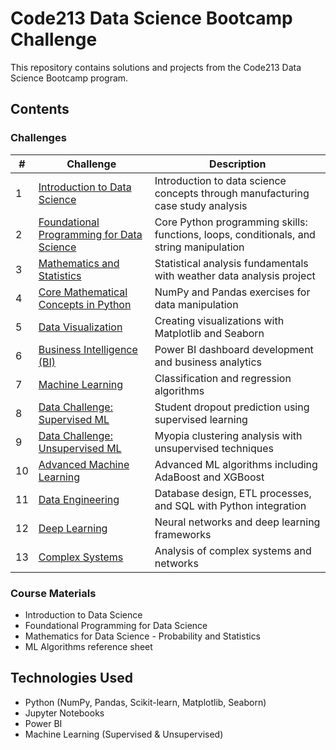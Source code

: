 # Code213 Data Science Bootcamp Challenge

This repository contains solutions and projects from the Code213 Data Science Bootcamp program.

## Contents

### Challenges

| # | Challenge | Description |
|---|-----------|-------------|
| 1 | [Introduction to Data Science](Challenge%201%20-%20Introduction%20to%20data%20science/) | Introduction to data science concepts through manufacturing case study analysis |
| 2 | [Foundational Programming for Data Science](Challenge%202%20-%20Foundational%20Programming%20for%20Data%20Science/) | Core Python programming skills: functions, loops, conditionals, and string manipulation |
| 3 | [Mathematics and Statistics](Challenge%203%20-%20Mathematics%20for%20data%20Science%20-%20Probability%20and%20Statistics%20for%20Data%20Science%20-/) | Statistical analysis fundamentals with weather data analysis project |
| 4 | [Core Mathematical Concepts in Python](Challenge%204%20-%20Core%20Mathematical%20Concepts%20in%20Python/) | NumPy and Pandas exercises for data manipulation |
| 5 | [Data Visualization](Challenge%205%20-%20Data%20Visualization/) | Creating visualizations with Matplotlib and Seaborn |
| 6 | [Business Intelligence (BI)](Challenge%206%20-%20Business%20Intelligence%20(BI)/) | Power BI dashboard development and business analytics |
| 7 | [Machine Learning](Challenge%207%20-%20Machine%20learning/) | Classification and regression algorithms |
| 8 | [Data Challenge: Supervised ML](Challenge%208%20-%20Data%20Challenge%20Supervised%20ML/) | Student dropout prediction using supervised learning |
| 9 | [Data Challenge: Unsupervised ML](Challenge%209%20-%20Data%20Challenge%20Unsupervised%20ML/) | Myopia clustering analysis with unsupervised techniques |
| 10 | [Advanced Machine Learning](Challenge%2010%20-%20Advanced%20Machine%20Learning/) | Advanced ML algorithms including AdaBoost and XGBoost |
| 11 | [Data Engineering](Challenge%2011%20-%20Data%20Engineering/) | Database design, ETL processes, and SQL with Python integration |
| 12 | [Deep Learning](Challenge%2012%20-%20Deep%20learning/) | Neural networks and deep learning frameworks |
| 13 | [Complex Systems](Challenge%2013%20-%20Complex%20systems/) | Analysis of complex systems and networks |

### Course Materials
- Introduction to Data Science
- Foundational Programming for Data Science
- Mathematics for Data Science - Probability and Statistics
- ML Algorithms reference sheet

## Technologies Used
- Python (NumPy, Pandas, Scikit-learn, Matplotlib, Seaborn)
- Jupyter Notebooks
- Power BI
- Machine Learning (Supervised & Unsupervised)
